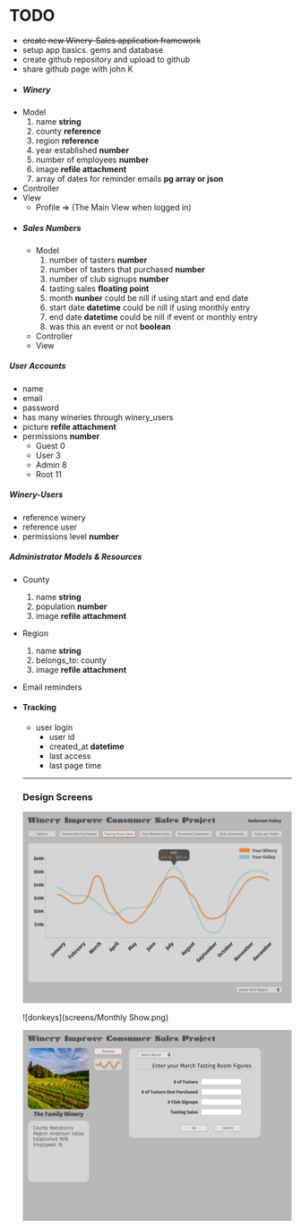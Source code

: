 # TODO

* ~~create new Winery-Sales application framework~~
* setup app basics. gems and database
* create github repository and upload to github
* share github page with john K
* ##### Winery
 * Model
    1. name **string**
    1. county **reference**
    1. region **reference**
    1. year established **number**
    1. number of employees **number**
    1. image **refile attachment**
    1. array of dates for reminder emails **pg array or json**
 * Controller
 * View
    * Profile => (The Main View when logged in)    
* ##### Sales Numbers
  * Model
     1. number of tasters **number**
     1. number of tasters that purchased **number**
     1. number of club signups **number**
     1. tasting sales **floating point**
     1. month **nunber** could be nill if using start and end date
     1. start date **datetime** could be nill if using monthly entry
     1. end date **datetime** could be nill if event or monthly entry
     1. was this an event or not **boolean**     
  * Controller
  * View
##### User Accounts
  * name
  * email
  * password
  * has many wineries through winery_users
  * picture **refile attachment**  
  * permissions **number**
    * Guest 0
    * User 3
    * Admin 8
    * Root 11
##### Winery-Users
  * reference winery
  * reference user
  * permissions level **number**  
##### Administrator Models & Resources
  * County
      1. name **string**
      1. population **number**
      1. image **refile attachment**
  * Region
      1. name **string**
      1. belongs_to: county
      1. image **refile attachment**
  * Email reminders
* #### Tracking
  * user login
    * user id
    * created_at **datetime**
    * last access
    * last page time
  ---
  ### Design Screens
  ![donkeys](screens/Graph.png)

  ![donkeys](screens/Monthly Show.png)

  ![donkeys](screens/Monthly.png)
